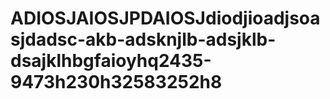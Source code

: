 # ADIOSJAIOSJPDAIOSJdiodjioadjsoasjdadsc-akb-adsknjlb-adsjklb-dsajklhbgfaioyhq2435-9473h230h32583252h8